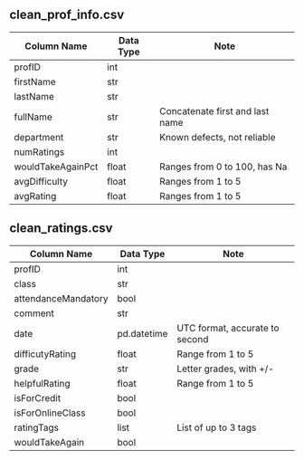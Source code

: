 ## clean_prof_info.csv

| Column Name       | Data Type | Note                            |
| ----------------- | --------- | ------------------------------- |
| profID            | int       |                                 |
| firstName         | str       |                                 |
| lastName          | str       |                                 |
| fullName          | str       | Concatenate first and last name |
| department        | str       | Known defects, not reliable     |
| numRatings        | int       |                                 |
| wouldTakeAgainPct | float     | Ranges from 0 to 100, has Na    |
| avgDifficulty     | float     | Ranges from 1 to 5              |
| avgRating         | float     | Ranges from 1 to 5              |

## clean_ratings.csv

| Column Name         | Data Type   | Note                           |
| ------------------- | ----------- | ------------------------------ |
| profID              | int         |                                |
| class               | str         |                                |
| attendanceMandatory | bool        |                                |
| comment             | str         |                                |
| date                | pd.datetime | UTC format, accurate to second |
| difficutyRating     | float       | Range from 1 to 5              |
| grade               | str         | Letter grades, with +/-        |
| helpfulRating       | float       | Range from 1 to 5              |
| isForCredit         | bool        |                                |
| isForOnlineClass    | bool        |                                |
| ratingTags          | list        | List of up to 3 tags           |
| wouldTakeAgain      | bool        |                                |